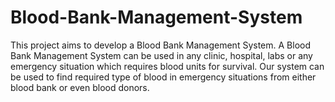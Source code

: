 # Blood-Bank-Management-System
This project aims to develop a Blood Bank Management System. A Blood Bank Management System can be used in any clinic, hospital, labs or any emergency situation which requires blood units for survival. Our system can be used to find required type of blood in emergency situations from either blood bank or even blood donors. 
